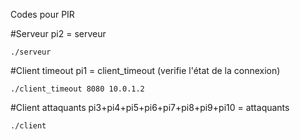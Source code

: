 Codes pour PIR

#Serveur
pi2 = serveur
```shell
./serveur
```

#Client timeout
pi1 = client_timeout (verifie l'état de la connexion)
```shell
./client_timeout 8080 10.0.1.2
```

#Client attaquants
pi3+pi4+pi5+pi6+pi7+pi8+pi9+pi10 = attaquants

```shell
./client
```
